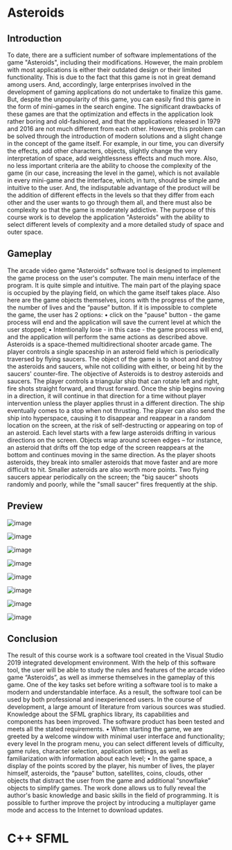 # Asteroids
## Introduction
To date, there are a sufficient number of software implementations of the game "Asteroids", including their modifications.
However, the main problem with most applications is either their outdated design or their limited functionality. This is due to the fact that this game is not in great demand among users. And, accordingly, large enterprises involved in the development of gaming applications do not undertake to finalize this game.
But, despite the unpopularity of this game, you can easily find this game in the form of mini-games in the search engine. The significant drawbacks of these games are that the optimization and effects in the application look rather boring and old-fashioned, and that the applications released in 1979 and 2016 are not much different from each other. However, this problem can be solved through the introduction of modern solutions and a slight change in the concept of the game itself. For example, in our time, you can diversify the effects, add other characters, objects, slightly change the very interpretation of space, add weightlessness effects and much more.
Also, no less important criteria are the ability to choose the complexity of the game (in our case, increasing the level in the game), which is not available in every mini-game and the interface, which, in turn, should be simple and intuitive to the user. And, the indisputable advantage of the product will be the addition of different effects in the levels so that they differ from each other and the user wants to go through them all, and there must also be complexity so that the game is moderately addictive.
The purpose of this course work is to develop the application "Asteroids" with the ability to select different levels of complexity and a more detailed study of space and outer space.

## Gameplay
The arcade video game “Asteroids” software tool is designed to implement the game process on the user's computer. The main menu interface of the program. It is quite simple and intuitive. The main part of the playing space is occupied by the playing field, on which the game itself takes place. Also here are the game objects themselves, icons with the progress of the game, the number of lives and the “pause” button.
If it is impossible to complete the game, the user has 2 options:
• click on the "pause" button - the game process will end and the application will save the current level at which the user stopped;
• Intentionally lose - in this case - the game process will end, and the application will perform the same actions as described above.
Asteroids is a space-themed multidirectional shooter arcade game. The player controls a single spaceship in an asteroid field which is periodically traversed by flying saucers. The object of the game is to shoot and destroy the asteroids and saucers, while not colliding with either, or being hit by the saucers' counter-fire.
The objective of Asteroids is to destroy asteroids and saucers. The player controls a triangular ship that can rotate left and right, fire shots straight forward, and thrust forward. Once the ship begins moving in a direction, it will continue in that direction for a time without player intervention unless the player applies thrust in a different direction. The ship eventually comes to a stop when not thrusting. The player can also send the ship into hyperspace, causing it to disappear and reappear in a random location on the screen, at the risk of self-destructing or appearing on top of an asteroid. Each level starts with a few large asteroids drifting in various directions on the screen. Objects wrap around screen edges – for instance, an asteroid that drifts off the top edge of the screen reappears at the bottom and continues moving in the same direction. As the player shoots asteroids, they break into smaller asteroids that move faster and are more difficult to hit. Smaller asteroids are also worth more points. Two flying saucers appear periodically on the screen; the "big saucer" shoots randomly and poorly, while the "small saucer" fires frequently at the ship.

 ## Preview

![image](https://user-images.githubusercontent.com/86531927/153608758-5dcd66a8-0078-4ee6-bda1-d68cbea2b037.png)

![image](https://user-images.githubusercontent.com/86531927/153609082-95a1c51b-7185-4ead-a2a5-aeca241ab781.png)

![image](https://user-images.githubusercontent.com/86531927/153609147-59e78db8-5fc3-4d6c-8de1-7e0844eaf432.png)

![image](https://user-images.githubusercontent.com/86531927/153609215-5d5eceed-ca1f-4c70-a7b9-7f6f97a04057.png)

![image](https://user-images.githubusercontent.com/86531927/153609329-010a1a24-6ab1-46c3-892d-bf564e2c2a54.png)

![image](https://user-images.githubusercontent.com/86531927/153609388-4f05e513-a0b5-4c0d-94e3-5df0ca1d7d19.png)

![image](https://user-images.githubusercontent.com/86531927/153609705-ac9666ce-5980-449d-8357-afdaae867767.png)

![image](https://user-images.githubusercontent.com/86531927/153610116-3cb63522-d752-4acc-8271-eaf8b1d95149.png)

## Conclusion
The result of this course work is a software tool created in the Visual Studio 2019 integrated development environment. With the help of this software tool, the user will be able to study the rules and features of the arcade video game “Asteroids”, as well as immerse themselves in the gameplay of this game.
One of the key tasks set before writing a software tool is to make a modern and understandable interface. As a result, the software tool can be used by both professional and inexperienced users. In the course of development, a large amount of literature from various sources was studied. Knowledge about the SFML graphics library, its capabilities and components has been improved.
The software product has been tested and meets all the stated requirements.
• When starting the game, we are greeted by a welcome window with minimal user interface and functionality;
every level In the program menu, you can select different levels of difficulty, game rules, character selection, application settings, as well as familiarization with information about each level;
• In the game space, a display of the points scored by the player, his number of lives, the player himself, asteroids, the “pause” button, satellites, coins, clouds, other objects that distract the user from the game and additional “snowflake” objects to simplify games.
The work done allows us to fully reveal the author's basic knowledge and basic skills in the field of programming. It is possible to further improve the project by introducing a multiplayer game mode and access to the Internet to download updates.
# C++ SFML
